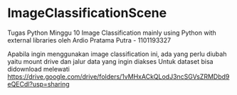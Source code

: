 # ImageClassificationScene
Tugas Python Minggu 10
Image Classification mainly using Python with external libraries
oleh
Ardio Pratama Putra - 1101193327


Apabila ingin menggunakan image classification ini, ada yang perlu diubah yaitu mount drive dan jalur data yang ingin diakses
Untuk dataset bisa didownload melewati https://drive.google.com/drive/folders/1vMHxACkQLodJ3ncSGVsZRMDbd9eQECdl?usp=sharing
